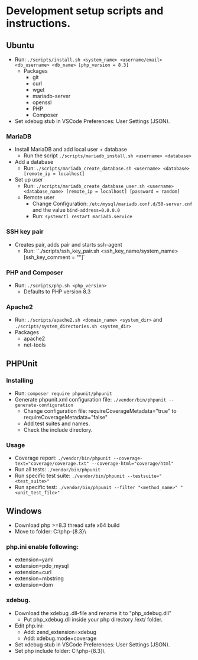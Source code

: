 # Development setup scripts and instructions.

## Ubuntu
* Run: ``./scripts/install.sh <system_name> <username/email> <db_username> <db_name> [php_version = 8.3]``
  * Packages
    * git
    * curl
    * wget
    * mariadb-server
    * openssl
    * PHP
    * Composer
* Set xdebug stub in VSCode Preferences: User Settings (JSON).

### MariaDB
* Install MariaDB and add local user + database
  * Run the script ``./scripts/mariadb_install.sh <username> <database>``
* Add a database
  * Run: ``./scripts/mariadb_create_database.sh <username> <database> [remote_ip = localhost]``
* Set up user
  * Run: ``./scripts/mariadb_create_database_user.sh <username> <database_name> [remote_ip = localhost] [password = random]``
  * Remote user
    * Change Configuration: ``/etc/mysql/mariadb.conf.d/50-server.cnf`` and the value ``bind-address=0.0.0.0``
    * Run: ``systemctl restart mariadb.service``

### SSH key pair
* Creates pair, adds pair and starts ssh-agent
  * Run: ``./scripts/ssh_key_pair.sh <ssh_key_name/system_name> [ssh_key_comment = ""]`

### PHP and Composer
* Run: ``./scripts/php.sh <php_version>``
  * Defaults to PHP version 8.3

### Apache2
* Run: ``./scripts/apache2.sh <domain_name> <system_dir>`` and ``./scripts/system_directories.sh <system_dir>``
* Packages
  * apache2
  * net-tools

## PHPUnit 
### Installing
* Run: ``composer require phpunit/phpunit``
* Generate phpunit.xml configuration file: ``./vendor/bin/phpunit --generate-configuration``
  * Change configuration file: requireCoverageMetadata="true" to requireCoverageMetadata="false"
  * Add test suites and names.
  * Check the include directory.

### Usage
* Coverage report: ``./vendor/bin/phpunit --coverage-text="coverage/coverage.txt" --coverage-html="coverage/html"``
* Run all tests: ``./vendor/bin/phpunit``
* Run specific test suite: ``./vendor/bin/phpunit --testsuite="<test_suite>"``
* Run specific test: ``./vendor/bin/phpunit --filter "<method_name>" "<unit_test_file>"``

## Windows
* Download php >=8.3 thread safe x64 build
* Move to folder: C:\php-{8.3}\

### php.ini enable following:
* extension=yaml
* extension=pdo_mysql
* extension=curl
* extension=mbstring
* extension=dom

### xdebug.
* Download the xdebug .dll-file and rename it to "php_xdebug.dll"
  * Put php_xdebug.dll inside your php directory /ext/ folder.
* Edit php.ini:
  * Add: zend_extension=xdebug
  * Add: xdebug.mode=coverage
* Set xdebug stub in VSCode Preferences: User Settings (JSON).
* Set php include folder: C:\php-{8.3}\